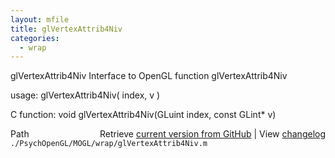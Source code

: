 ```yaml
---
layout: mfile
title: glVertexAttrib4Niv
categories:
  - wrap
---
```


glVertexAttrib4Niv  Interface to OpenGL function glVertexAttrib4Niv

usage:  glVertexAttrib4Niv\( index, v \)

C function:  void glVertexAttrib4Niv\(GLuint index, const GLint\* v\)


<div class="code_header" style="text-align:right;">
  <span style="float:left;">Path&nbsp;&nbsp;</span> <span class="counter">Retrieve <a href=
  "https://raw.github.com/Psychtoolbox-3/Psychtoolbox-3/beta/./PsychOpenGL/MOGL/wrap/glVertexAttrib4Niv.m">current version from GitHub</a> | View <a href=
  "https://github.com/Psychtoolbox-3/Psychtoolbox-3/commits/beta/./PsychOpenGL/MOGL/wrap/glVertexAttrib4Niv.m">changelog</a></span>
</div>
<div class="code">
  <code>./PsychOpenGL/MOGL/wrap/glVertexAttrib4Niv.m</code>
</div>

